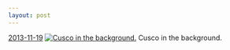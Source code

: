 ```yaml
---
layout: post
---
```


<p>
  <time><a href="/221">2013-11-19</a></time>
  <a href="/221"><img src="{{ site.assets_url }}/221-640.jpg" srcset="{{ site.assets_url }}/221-1280.jpg 1280w, {{ site.assets_url }}/221-960.jpg 960w, {{ site.assets_url }}/221-640.jpg 640w, {{ site.assets_url }}/221-320.jpg 320w" sizes="(min-width: 700px) 50vw, calc(100vw - 2rem)" alt="Cusco in the background." /></a>
  <span>Cusco in the background.</span>
</p>
